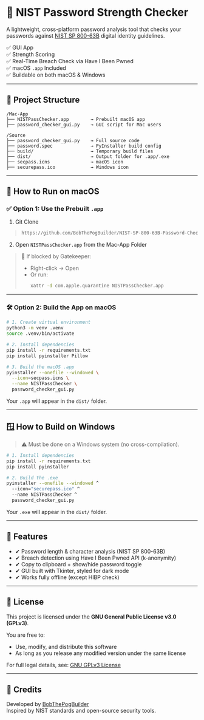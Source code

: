 # 🔐 NIST Password Strength Checker

A lightweight, cross-platform password analysis tool that checks your passwords against [NIST SP 800-63B](https://pages.nist.gov/800-63-3/sp800-63b.html) digital identity guidelines.

✅ GUI App  
✅ Strength Scoring  
✅ Real-Time Breach Check via Have I Been Pwned  
✅ macOS `.app` Included  
✅ Buildable on both macOS & Windows

---

## 📁 Project Structure

```
/Mac-App
├── NISTPassChecker.app        → Prebuilt macOS app
├── password_checker_gui.py    → GUI script for Mac users

/Source
├── password_checker_gui.py    → Full source code
├── password.spec              → PyInstaller build config
├── build/                     → Temporary build files
├── dist/                      → Output folder for .app/.exe
├── secpass.icns               → macOS icon
├── securepass.ico             → Windows icon
```

---

## 🍏 How to Run on macOS

### ✅ Option 1: Use the Prebuilt `.app`

1. Git Clone 
>   ```bash
>   https://github.com/BobThePogBuilder/NIST-SP-800-63B-Password-Checker.git
>   ```
2. Open `NISTPassChecker.app` from the Mac-App Folder

> 🛑 If blocked by Gatekeeper:
> - Right-click → Open  
> - Or run:
>   ```bash
>   xattr -d com.apple.quarantine NISTPassChecker.app
>   ```

---

### 🛠 Option 2: Build the App on macOS

```bash
# 1. Create virtual environment
python3 -m venv .venv
source .venv/bin/activate

# 2. Install dependencies
pip install -r requirements.txt
pip install pyinstaller Pillow

# 3. Build the macOS .app
pyinstaller --onefile --windowed \
  --icon=secpass.icns \
  --name NISTPassChecker \
  password_checker_gui.py
```

Your `.app` will appear in the `dist/` folder.

---

## 🪟 How to Build on Windows

> ⚠️ Must be done on a Windows system (no cross-compilation).

```bash
# 1. Install dependencies
pip install -r requirements.txt
pip install pyinstaller

# 2. Build the .exe
pyinstaller --onefile --windowed ^
  --icon="securepass.ico" ^
  --name NISTPassChecker ^
  password_checker_gui.py
```

Your `.exe` will appear in the `dist/` folder.

---

## 🔧 Features

- ✔ Password length & character analysis (NIST SP 800-63B)
- ✔ Breach detection using Have I Been Pwned API (k-anonymity)
- ✔ Copy to clipboard + show/hide password toggle
- ✔ GUI built with Tkinter, styled for dark mode
- ✔ Works fully offline (except HIBP check)

---

## 🧾 License

This project is licensed under the **GNU General Public License v3.0 (GPLv3)**.

You are free to:

- Use, modify, and distribute this software
- As long as you release any modified version under the same license

For full legal details, see: [GNU GPLv3 License](https://www.gnu.org/licenses/gpl-3.0.html)

---

## 🙌 Credits

Developed by [BobThePogBuilder](https://github.com/BobThePogBuilder)  
Inspired by NIST standards and open-source security tools.
